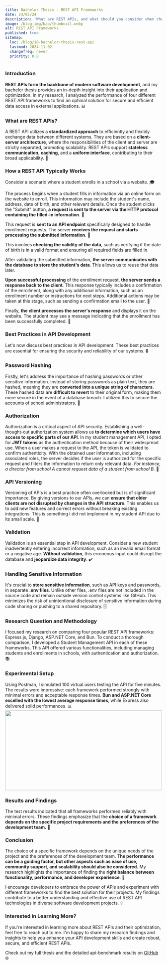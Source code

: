 ```yaml
---
title: Bachelor Thesis - REST API Frameworks
date: 24/05/24
description: 'What are REST APIs, and what should you consider when choosing a framework?'
image: /blog-img/bap/thumbnail.webp
alt: REST API Frameworks
published: true
sitemap:
  loc: /blog/10-bachelor-thesis-rest-api
  lastmod: 2024-11-02
  changefreq: never
  priority: 0.8
---
```


### Introduction

**REST APIs form the backbone of modern software development**, and my bachelor thesis provides an in-depth insight into their application and optimization. In my research, I analyzed the performance of four different REST API frameworks to find an optimal solution for secure and efficient data access in external applications. 📊

### What are REST APIs?

A REST API utilizes a **standardized approach** to efficiently and flexibly exchange data between different systems. They are based on a **client-server architecture**, where the responsibilities of the client and server are strictly separated, promoting scalability. REST APIs support **stateless communication**, **caching**, and a **uniform interface**, contributing to their broad applicability. 🔄

### How a REST API Typically Works

Consider a scenario where a student enrolls in a school via a website. 🎓

The process begins when a student fills in information via an online form on the website to enroll. This information may include the student's name, address, date of birth, and other relevant details. Once the student clicks the "Submit" button, **a request is sent to the server via the HTTP protocol containing the filled-in information**. 📝

This request is **sent to an API endpoint** specifically designed to handle enrollment requests. The server **receives the request and starts processing the submitted information**. 🔄

This involves **checking the validity of the data**, such as verifying if the date of birth is in a valid format and ensuring all required fields are filled in.

After validating the submitted information, **the server communicates with the database to store the student's data**. This allows us to reuse that data later.

**Upon successful processing** of the enrollment request, **the server sends a response back to the client**. This response typically includes a confirmation of the enrollment, along with any additional information, such as an enrollment number or instructions for next steps. Additional actions may be taken at this stage, such as sending a confirmation email to the user. 📨

Finally, **the client processes the server's response** and displays it on the website. The student may see a message indicating that the enrollment has been successfully completed. 🎉

### Best Practices in API Development

Let's now discuss best practices in API development. These best practices are essential for ensuring the security and reliability of our systems. 🔒

### Password Hashing

Firstly, let's address the importance of hashing passwords or other sensitive information. Instead of storing passwords as plain text, they are hashed, meaning they are **converted into a unique string of characters**. These hashed data are **difficult to revert** to their original form, making them more secure in the event of a database breach. I utilized this to secure the accounts of school administrators. 🔐

### Authorization

Authorization is a critical aspect of API security. Establishing a well-thought-out authorization system allows us **to determine which users have access to specific parts of our API**. In my student management API, I opted for **JWT tokens** as the authentication method because of their widespread use. When a user makes a request to the API, the token is validated to confirm authenticity. With the obtained user information, including associated roles, the server decides if the user is authorized for the specific request and filters the information to return only relevant data. _For instance, a director from school A cannot request data of a student from school B._ 🔑

### API Versioning

Versioning of APIs is a best practice often overlooked but is of significant importance. By giving versions to our APIs, we can **ensure that older clients are not disrupted by changes in the API structure**. This enables us to add new features and correct errors without breaking existing integrations. This is something I did not implement in my student API due to its small scale. 🔄

### Validation

Validation is an essential step in API development. Consider a new student inadvertently entering incorrect information, such as an invalid email format or a negative age. **Without validation**, this erroneous input could disrupt the database and **jeopardize data integrity**. ✔️

### Handling Sensitive Information

It's crucial to **store sensitive information**, such as API keys and passwords, in separate **.env files**. Unlike other files, .env files are not included in the source code and remain outside version control systems like GitHub. This minimizes the risk of unintentional disclosure of sensitive information during code sharing or pushing to a shared repository. 🗄️

### Research Question and Methodology

I focused my research on comparing four popular REST API frameworks: Express.js, Django, ASP.NET Core, and Bun. To conduct a thorough comparison, I developed a Student Management API in each of these frameworks. This API offered various functionalities, including managing students and enrollments in schools, with authentication and authorization. 📚

### Experimental Setup

Using Postman, I simulated 100 virtual users testing the API for five minutes. The results were impressive: each framework performed strongly with minimal errors and acceptable response times. **Bun and ASP.NET Core excelled with the lowest average response times**, while Express also delivered solid performances. 📊
<img src="/blog-img/bap/benchmark.webp" style="object-fit: contain; height: 16rem; width: 100%" />

### Results and Findings

The test results indicated that all frameworks performed reliably with minimal errors. These findings emphasize that the **choice of a framework depends on the specific project requirements and the preferences of the development team.** 🧠

### Conclusion

The choice of a specific framework depends on the unique needs of the project and the preferences of the development team. T**he performance can be a guiding factor, but other aspects such as ease of use, community support, and scalability should also be considered.** My research highlights the importance of finding the **right balance between functionality, performance, and developer experience**. 🏁

I encourage developers to embrace the power of APIs and experiment with different frameworks to find the best solution for their projects. My findings contribute to a better understanding and effective use of REST API technologies in diverse software development projects. 💡

### Interested in Learning More?

If you're interested in learning more about REST APIs and their optimization, feel free to reach out to me. I'm happy to share my research findings and insights to help you enhance your API development skills and create robust, secure, and efficient REST APIs.

Check out my full thesis and the detailed api-benchmark results on [GitHub](https://github.com/LukasOlivier/bap-rest-api/tree/97ecf1d7221fcf872d776d1d53c6c763d3388c01/documentation) 🌐
